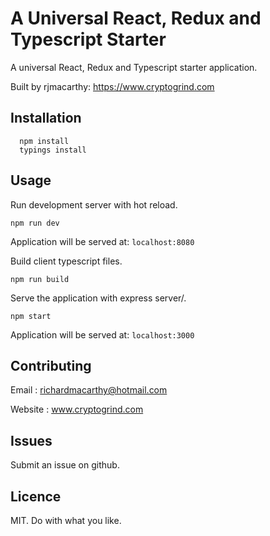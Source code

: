 
# A Universal React, Redux and Typescript Starter

A universal React, Redux and Typescript starter application.

Built by rjmacarthy: https://www.cryptogrind.com

## Installation

```
  npm install 
  typings install
```

## Usage

Run development server with hot reload.
```
npm run dev
```

Application will be served at: `localhost:8080`

Build client typescript files.
```
npm run build
```

Serve the application with express server/.
```
npm start
```

Application will be served at: `localhost:3000`

## Contributing

Email : richardmacarthy@hotmail.com

Website : www.cryptogrind.com

## Issues

Submit an issue on github.

## Licence

MIT. Do with what you like.